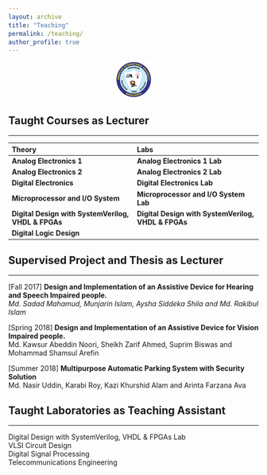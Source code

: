 ```yaml
---
layout: archive
title: "Teaching"
permalink: /teaching/
author_profile: true
---
```


<center>
<a href="https://www.aiub.edu">
  <img src="/images/icons/AIUB_whole_logo.png" alt="AIUB">
</a>
</center>


## Taught Courses as Lecturer
----

| **Theory** | **Labs** | 
|:-------------|:------------------|
| **Analog Electronics 1** |   **Analog Electronics 1 Lab** |
|  **Analog Electronics 2** |   **Analog Electronics 2 Lab** |
|  **Digital Electronics** |   **Digital Electronics Lab** |
|  **Microprocessor and I/O System** | **Microprocessor and I/O System Lab** |
|  **Digital Design with SystemVerilog, VHDL & FPGAs** |  **Digital Design with SystemVerilog, VHDL & FPGAs** |
|  **Digital Logic Design** | |

## Supervised Project and Thesis as Lecturer
----

[Fall 2017] **Design and Implementation of an Assistive Device for Hearing and Speech Impaired people.**\
*Md. Sadad Mahamud, Munjarin Islam, Aysha Siddeka Shila and Md. Rakibul Islam*
 
[Spring 2018] **Design and Implementation of an Assistive Device for Vision Impaired people.**\
Md. Kawsur Abeddin Noori, Sheikh Zarif Ahmed, Suprim Biswas and Mohammad Shamsul Arefin 
 
[Summer 2018] **Multipurpose Automatic Parking System with Security Solution**\
Md. Nasir Uddin, Karabi Roy, Kazi Khurshid Alam and Arinta Farzana Ava


## Taught Laboratories as Teaching Assistant
----

Digital Design with SystemVerilog, VHDL & FPGAs Lab\
VLSI Circuit Design\
Digital Signal Processing\
Telecommunications Engineering  

